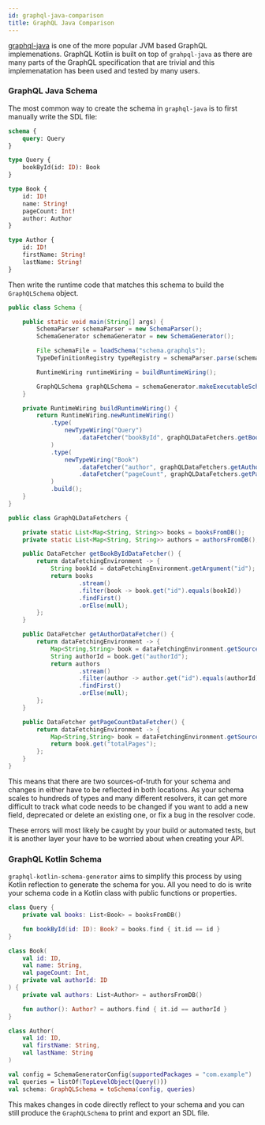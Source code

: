 ```yaml
---
id: graphql-java-comparison
title: GraphQL Java Comparison
---
```


[graphql-java](https://graphql-java.com/) is one of the more popular JVM based GraphQL implemenations. GraphQL Kotlin is
built on top of `grahpql-java` as there are many parts of the GraphQL specification that are trivial and this implemenatation
has been used and tested by many users.

### GraphQL Java Schema

The most common way to create the schema in `graphql-java` is to first manually write the SDL file:

```graphql
schema {
    query: Query
}

type Query {
    bookById(id: ID): Book
}

type Book {
    id: ID!
    name: String!
    pageCount: Int!
    author: Author
}

type Author {
    id: ID!
    firstName: String!
    lastName: String!
}
```

Then write the runtime code that matches this schema to build the `GraphQLSchema` object.

```java
public class Schema {

    public static void main(String[] args) {
        SchemaParser schemaParser = new SchemaParser();
        SchemaGenerator schemaGenerator = new SchemaGenerator();

        File schemaFile = loadSchema("schema.graphqls");
        TypeDefinitionRegistry typeRegistry = schemaParser.parse(schemaFile);

        RuntimeWiring runtimeWiring = buildRuntimeWiring();

        GraphQLSchema graphQLSchema = schemaGenerator.makeExecutableSchema(typeDefinitionRegistry, runtimeWiring);
    }

    private RuntimeWiring buildRuntimeWiring() {
        return RuntimeWiring.newRuntimeWiring()
            .type(
                newTypeWiring("Query")
                    .dataFetcher("bookById", graphQLDataFetchers.getBookByIdDataFetcher())
            )
            .type(
                newTypeWiring("Book")
                    .dataFetcher("author", graphQLDataFetchers.getAuthorDataFetcher())
                    .dataFetcher("pageCount", graphQLDataFetchers.getPageCountDataFetcher())
            )
            .build();
    }
}

public class GraphQLDataFetchers {

    private static List<Map<String, String>> books = booksFromDB();
    private static List<Map<String, String>> authors = authorsFromDB();

    public DataFetcher getBookByIdDataFetcher() {
        return dataFetchingEnvironment -> {
            String bookId = dataFetchingEnvironment.getArgument("id");
            return books
                    .stream()
                    .filter(book -> book.get("id").equals(bookId))
                    .findFirst()
                    .orElse(null);
        };
    }

    public DataFetcher getAuthorDataFetcher() {
        return dataFetchingEnvironment -> {
            Map<String,String> book = dataFetchingEnvironment.getSource();
            String authorId = book.get("authorId");
            return authors
                    .stream()
                    .filter(author -> author.get("id").equals(authorId))
                    .findFirst()
                    .orElse(null);
        };
    }

    public DataFetcher getPageCountDataFetcher() {
        return dataFetchingEnvironment -> {
            Map<String,String> book = dataFetchingEnvironment.getSource();
            return book.get("totalPages");
        };
    }
}
```

This means that there are two sources-of-truth for your schema and changes in either have to be reflected in both locations.
As your schema scales to hundreds of types and many different resolvers, it can get more difficult to track what code needs to be changed if you want to add a new field,
deprecated or delete an existing one, or fix a bug in the resolver code.

These errors will most likely be caught by your build or automated tests, but it is another layer your have to be worried about when creating your API.

### GraphQL Kotlin Schema

`graphql-kotlin-schema-generator` aims to simplify this process by using Kotlin reflection to generate the schema for you.
All you need to do is write your schema code in a Kotlin class with public functions or properties.

```kotlin
class Query {
    private val books: List<Book> = booksFromDB()

    fun bookById(id: ID): Book? = books.find { it.id == id }
}

class Book(
    val id: ID,
    val name: String,
    val pageCount: Int,
    private val authorId: ID
) {
    private val authors: List<Author> = authorsFromDB()

    fun author(): Author? = authors.find { it.id == authorId }
}

class Author(
    val id: ID,
    val firstName: String,
    val lastName: String
)

val config = SchemaGeneratorConfig(supportedPackages = "com.example")
val queries = listOf(TopLevelObject(Query()))
val schema: GraphQLSchema = toSchema(config, queries)
```

This makes changes in code directly reflect to your schema and you can still produce the `GraphQLSchema` to print and export an SDL file.
